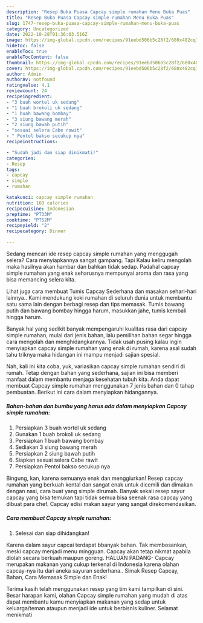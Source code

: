 ```yaml
---
description: "Resep Buka Puasa Capcay simple rumahan Menu Buka Puas"
title: "Resep Buka Puasa Capcay simple rumahan Menu Buka Puas"
slug: 1747-resep-buka-puasa-capcay-simple-rumahan-menu-buka-puas
category: Uncategorized
date: 2022-10-28T01:36:03.516Z
image: https://img-global.cpcdn.com/recipes/91eebd506b5c28f2/680x482cq70/capcay-simple-rumahan-foto-resep-utama.jpg
hideToc: false
enableToc: true
enableTocContent: false
thumbnail: https://img-global.cpcdn.com/recipes/91eebd506b5c28f2/680x482cq70/capcay-simple-rumahan-foto-resep-utama.jpg
cover: https://img-global.cpcdn.com/recipes/91eebd506b5c28f2/680x482cq70/capcay-simple-rumahan-foto-resep-utama.jpg
author: Admin
authorAv: notfound
ratingvalue: 4.1
reviewcount: 24
recipeingredient:
- "3 buah wortel uk sedang"
- "1 buah brokoli uk sedang"
- "1 buah bawang bombay"
- "3 siung bawang merah"
- "2 siung bawah putih"
- "sesuai selera Cabe rawit"
- " Pentol bakso secukup nya"
recipeinstructions:

- "Sudah jadi dan siap dinikmati!"
categories:
- Resep
tags:
- capcay
- simple
- rumahan

katakunci: capcay simple rumahan 
nutrition: 160 calories
recipecuisine: Indonesian
preptime: "PT33M"
cooktime: "PT52M"
recipeyield: "2"
recipecategory: Dinner

---
```



Sedang mencari ide resep capcay simple rumahan yang menggugah selera? Cara menyiapkannya sangat gampang. Tapi Kalau keliru mengolah maka hasilnya akan hambar dan bahkan tidak sedap. Padahal capcay simple rumahan yang enak seharusnya mempunyai aroma dan rasa yang bisa memancing selera kita.


Lihat juga cara membuat Tumis Capcay Sederhana dan masakan sehari-hari lainnya.. Kami mendukung koki rumahan di seluruh dunia untuk membantu satu sama lain dengan berbagi resep dan tips memasak. Tumis bawang putih dan bawang bombay hingga harum, masukkan jahe, tumis kembali hingga harum.

Banyak hal yang sedikit banyak mempengaruhi kualitas rasa dari capcay simple rumahan, mulai dari jenis bahan, lalu pemilihan bahan segar hingga cara mengolah dan menghidangkannya. Tidak usah pusing kalau ingin menyiapkan capcay simple rumahan yang enak di rumah, karena asal sudah tahu triknya maka hidangan ini mampu menjadi sajian spesial.


Nah, kali ini kita coba, yuk, variasikan capcay simple rumahan sendiri di rumah. Tetap dengan bahan yang sederhana, sajian ini bisa memberi manfaat dalam membantu menjaga kesehatan tubuh kita. Anda dapat membuat Capcay simple rumahan menggunakan 7 jenis bahan dan 0 tahap pembuatan. Berikut ini cara dalam menyiapkan hidangannya.

<!--inarticleads1-->

##### Bahan-bahan dan bumbu yang harus ada dalam menyiapkan Capcay simple rumahan:

1. Persiapkan 3 buah wortel uk sedang
1. Gunakan 1 buah brokoli uk sedang
1. Persiapkan 1 buah bawang bombay
1. Sediakan 3 siung bawang merah
1. Persiapkan 2 siung bawah putih
1. Siapkan sesuai selera Cabe rawit
1. Persiapkan  Pentol bakso secukup nya


Bingung, kan, karena semuanya enak dan menggiurkan! Resep capcay rumahan yang berkuah kental dan sangat enak untuk dicemili dan dimakan dengan nasi, cara buat yang simple dirumah. Banyak sekali resep sayur capcay yang bisa temukan tapi tidak semua bisa seenak rasa capcay yang dibuat para chef. Capcay edisi makan sayur yang sangat direkomendasikan. 

<!--inarticleads2-->

##### Cara membuat Capcay simple rumahan:


1. Selesai dan siap dihidangkan!

Karena dalam sayur capcai terdapat bbanyak bahan. Tak membosankan, meski capcay menjadi menu mingguan. Capcay akan tetap nikmat apabila diolah secara berkuah maupun goreng. HALUAN PADANG- Capcay merupakan makanan yang cukup terkenal di Indonesia karena olahan capcay-nya itu dari aneka sayuran sederhana.. Simak Resep Capcay, Bahan, Cara Memasak Simple dan Enak! 

Terima kasih telah menggunakan resep yang tim kami tampilkan di sini. Besar harapan kami, olahan Capcay simple rumahan yang mudah di atas dapat membantu kamu menyiapkan makanan yang sedap untuk keluarga/teman ataupun menjadi ide untuk berbisnis kuliner. Selamat menikmati
